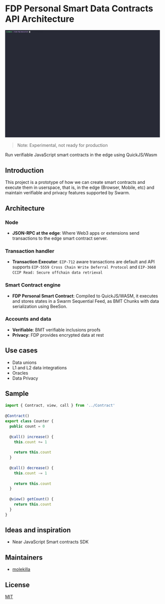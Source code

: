 # FDP Personal Smart Data Contracts API Architecture

![Alt text](demo.gif)

> Note: Experimental, not ready for production

Run verifiable JavaScript smart contracts in the edge using QuickJS/Wasm

## Introduction
This project is a prototype of how we can create smart contracts and execute them in userspace, that is, in the edge (Browser, Mobile, etc) and maintain verifiable and privacy features supported by Swarm.

## Architecture

### Node
- **JSON-RPC at the edge**: Where Web3 apps or extensions send transactions to the edge smart contract server.

### Transaction handler
- **Transaction Executor**: `EIP-712` aware transactions are default and API supports `EIP-5559 Cross Chain Write Deferral Protocol` and `EIP-3668 CCIP Read: Secure offchain data retrieval`

### Smart Contract engine
- **FDP Personal Smart Contract**: Compiled to QuickJS/WASM, it executes and stores states in a Swarm Sequential Feed, as BMT Chunks with data serialization using BeeSon.

### Accounts and data
- **Verifiable**: BMT verifiable inclusions proofs
- **Privacy**: FDP provides encrypted data at rest

##  Use cases

- Data unions
- L1 and L2 data integrations
- Oracles
- Data Privacy

## Sample

```javascript
import { Contract, view, call } from '../Contract'

@Contract()
export class Counter {
  public count = 0

  @call() increase() {
    this.count += 1

    return this.count
  }

  @call() decrease() {
    this.count -= 1

    return this.count
  }

  @view() getCount() {
    return this.count
  }
}
```

## Ideas and inspiration

- Near JavaScript Smart contracts SDK

## Maintainers

- [molekilla](https://github.com/molekilla)

## License

[MIT](./LICENSE)
